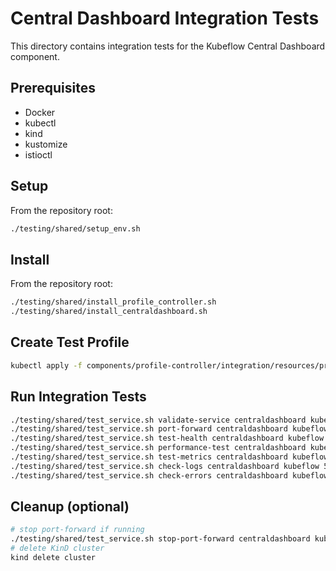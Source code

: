 # Central Dashboard Integration Tests

This directory contains integration tests for the Kubeflow Central Dashboard component.

## Prerequisites

- Docker
- kubectl
- kind
- kustomize
- istioctl

## Setup

From the repository root:

```bash
./testing/shared/setup_env.sh
```

## Install

From the repository root:

```bash
./testing/shared/install_profile_controller.sh
./testing/shared/install_centraldashboard.sh
```

## Create Test Profile

```bash
kubectl apply -f components/profile-controller/integration/resources/profile-dashboard-test.yaml
```

## Run Integration Tests

```bash
./testing/shared/test_service.sh validate-service centraldashboard kubeflow
./testing/shared/test_service.sh port-forward centraldashboard kubeflow 8082 80
./testing/shared/test_service.sh test-health centraldashboard kubeflow 8082
./testing/shared/test_service.sh performance-test centraldashboard kubeflow 8082 80 10
./testing/shared/test_service.sh test-metrics centraldashboard kubeflow 8082
./testing/shared/test_service.sh check-logs centraldashboard kubeflow 50
./testing/shared/test_service.sh check-errors centraldashboard kubeflow
```

## Cleanup (optional)

```bash
# stop port-forward if running
./testing/shared/test_service.sh stop-port-forward centraldashboard kubeflow 8082
# delete KinD cluster
kind delete cluster
```
